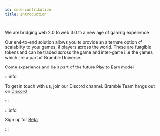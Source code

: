 ```yaml
---
id: code-contribution
title: Introduction

---
```


We are bridging web 2.0 to web 3.0  to a new age of gaming experience

Our end-to-end solution allows you to provide an alternate option of scalability to your games, & players across the world.
These are fungible tokens and can be traded across the game and inter-game i..e the games which are a part of Bramble Universe.

Come experience and be a part of the future Play to Earn model 

:::info

To get in touch with us, join our Discord channel. Bramble Team hangs out on [Discord](https://discord.com/invite/zrxGhrwNs7)

:::

:::info

Sign up for [Beta](https://docs.google.com/forms/d/e/1FAIpQLSfQb7ErrFJBue_V2yyCTu9gi3MxnaXSRszGrUBO1D15qCREQw/viewform)

:::




